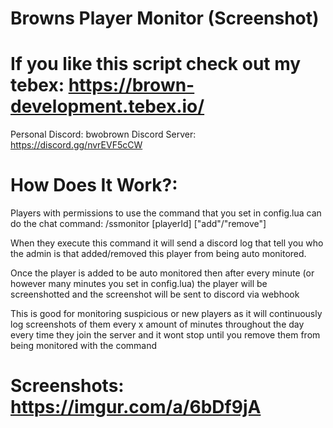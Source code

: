 # Browns Player Monitor (Screenshot)

# If you like this script check out my tebex: https://brown-development.tebex.io/

Personal Discord: bwobrown 
Discord Server: https://discord.gg/nvrEVF5cCW

# How Does It Work?:

Players with permissions to use the command that you set in config.lua can do the chat command:
 /ssmonitor [playerId] ["add"/"remove"] 

When they execute this command it will send a discord log that tell you who the admin is that added/removed this player from being auto monitored.

Once the player is added to be auto monitored then after every minute (or however many minutes you set in config.lua) the player will be screenshotted and the screenshot will be sent to discord via webhook

This is good for monitoring suspicious or new players as it will continuously log screenshots of them every x amount of minutes throughout the day every time they join the server and it wont stop until you remove them from being monitored with the command 

# Screenshots: https://imgur.com/a/6bDf9jA

